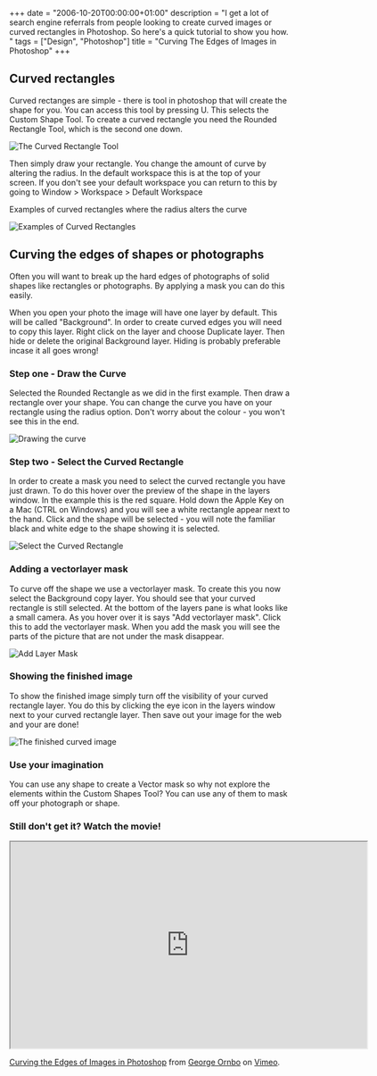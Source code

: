 +++
date = "2006-10-20T00:00:00+01:00"
description = "I get a lot of search engine referrals from people looking to create curved images or curved rectangles in Photoshop. So here's a quick tutorial to show you how. "
tags = ["Design", "Photoshop"]
title = "Curving The Edges of Images in Photoshop"
+++

## Curved rectangles

Curved rectanges are simple - there is tool in photoshop that will create the
shape for you. You can access this tool by pressing U. This selects the Custom
Shape Tool. To create a curved rectangle you need the Rounded Rectangle Tool,
which is the second one down.

![The Curved Rectangle Tool][1]

Then simply draw your rectangle. You change the amount of curve by altering the
radius. In the default workspace this is at the top of your screen. If you don't
see your default workspace you can return to this by going to Window >
Workspace > Default Workspace

Examples of curved rectangles where the radius alters the curve

![Examples of Curved Rectangles][2]

## Curving the edges of shapes or photographs

Often you will want to break up the hard edges of photographs of solid shapes
like rectangles or photographs. By applying a mask you can do this easily.

When you open your photo the image will have one layer by default. This will be
called "Background". In order to create curved edges you will need to copy this
layer. Right click on the layer and choose Duplicate layer. Then hide or delete
the original Background layer. Hiding is probably preferable incase it all goes
wrong!

### Step one - Draw the Curve

Selected the Rounded Rectangle as we did in the first example. Then draw a
rectangle over your shape. You can change the curve you have on your rectangle
using the radius option. Don't worry about the colour - you won't see this in
the end.

![Drawing the curve][3]

### Step two - Select the Curved Rectangle

In order to create a mask you need to select the curved rectangle you have just
drawn. To do this hover over the preview of the shape in the layers window. In
the example this is the red square. Hold down the Apple Key on a Mac (CTRL on
Windows) and you will see a white rectangle appear next to the hand. Click and
the shape will be selected - you will note the familiar black and white edge to
the shape showing it is selected.

![Select the Curved Rectangle][4]

### Adding a vectorlayer mask

To curve off the shape we use a vectorlayer mask. To create this you now select
the Background copy layer. You should see that your curved rectangle is still
selected. At the bottom of the layers pane is what looks like a small camera. As
you hover over it is says "Add vectorlayer mask". Click this to add the
vectorlayer mask. When you add the mask you will see the parts of the picture
that are not under the mask disappear.

![Add Layer Mask][5]

### Showing the finished image

To show the finished image simply turn off the visibility of your curved
rectangle layer. You do this by clicking the eye icon in the layers window next
to your curved rectangle layer. Then save out your image for the web and your
are done!

![The finished curved image][6]

### Use your imagination

You can use any shape to create a Vector mask so why not explore the elements
within the Custom Shapes Tool? You can use any of them to mask off your
photograph or shape.

### Still don't get it? Watch the movie!

<iframe src="https://player.vimeo.com/video/32934122?title=0&amp;byline=0&amp;portrait=0" width="640" height="370" allowFullScreen></iframe>

<a href="https://vimeo.com/32934122">Curving the Edges of Images in
Photoshop</a> from <a href="https://vimeo.com/shapeshed">George Ornbo</a> on
<a href="https://vimeo.com">Vimeo</a>.

[1]: /images/articles/rectangle_tool.jpg
[2]: /images/articles/curved_rectangles.png
[3]: /images/articles/draw_curve.jpg
[4]: /images/articles/select_shape.jpg
[5]: /images/articles/add_vector_mask.jpg
[6]: /images/articles/final_curved_shape.jpg
